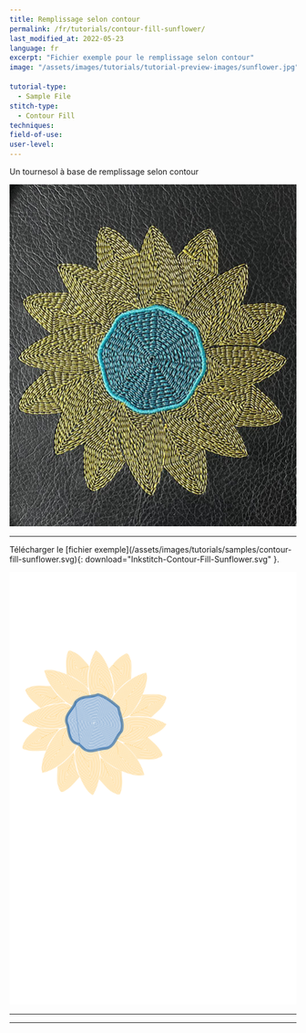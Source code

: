 ```yaml
---
title: Remplissage selon contour
permalink: /fr/tutorials/contour-fill-sunflower/
last_modified_at: 2022-05-23
language: fr
excerpt: "Fichier exemple pour le remplissage selon contour"
image: "/assets/images/tutorials/tutorial-preview-images/sunflower.jpg"

tutorial-type:
  - Sample File
stitch-type: 
  - Contour Fill
techniques:
field-of-use:
user-level: 
---
```

 Un tournesol à base de remplissage selon contour
 
![Contour Fill](/assets/images/tutorials/tutorial-preview-images/sunflower.jpg)


<hr>
Télécharger le [fichier exemple](/assets/images/tutorials/samples/contour-fill-sunflower.svg){: download="Inkstitch-Contour-Fill-Sunflower.svg" }. 

![Contour Fill File](/assets/images/tutorials/samples/contour-fill-sunflower.svg)




<hr>

<hr>
